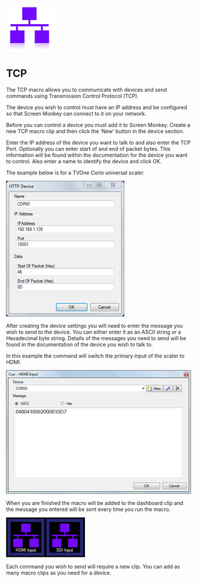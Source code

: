 ![](../../images/network-purple.png)
# TCP

The TCP macro allows you to communicate with devices and send commands using Transmission Control Protocol (TCP).
 
The device you wish to control must have an IP address and be configured so that Screen Monkey can connect to it on your network.

Before you can control a device you must add it to Screen Monkey. Create a new TCP macro clip and then click the ‘New’ button in the device section.

Enter the IP address of the device you want to talk to and also enter the TCP Port. Optionally you can enter start of and end of packet bytes. This information will be found within the documentation for the device you want to control. Also enter a name to identify the device and click OK.

The example below is for a TVOne Corio universal scaler.

![](../../images/macro-tcp-device.png)

After creating the device settings you will need to enter the message you wish to send to the device. You can either enter it as an ASCII string or a Hexadecimal byte string. Details of the messages you need to send will be found in the documentation of the device you wish to talk to. 

In this example the command will switch the primary input of the scaler to HDMI.

![](../../images/macro-tcp.png)

When you are finished the macro will be added to the dashboard clip and the message you entered will be sent every time you run the macro.

![](../../images/dashboard-macro-tcp.png)

Each command you wish to send will require a new clip. You can add as many macro clips as you need for a device.